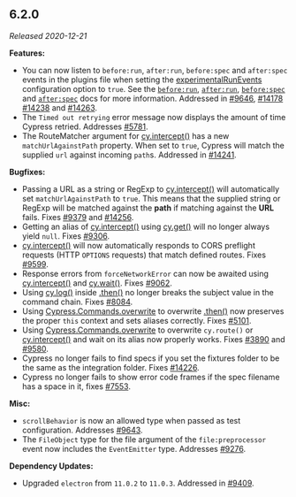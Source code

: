 ## 6.2.0

_Released 2020-12-21_

**Features:**

- You can now listen to `before:run`, `after:run`, `before:spec` and
  `after:spec` events in the plugins file when setting the
  [experimentalRunEvents](/guides/references/experiments) configuration option
  to `true`. See the [`before:run`](/api/plugins/before-run-api),
  [`after:run`](/api/plugins/after-run-api),
  [`before:spec`](/api/plugins/before-spec-api) and
  [`after:spec`](/api/plugins/after-spec-api) docs for more information.
  Addressed in [#9646](https://github.com/cypress-io/cypress/pull/9646),
  [#14178](https://github.com/cypress-io/cypress/pull/14178)
  [#14238](https://github.com/cypress-io/cypress/pull/14238) and
  [#14263](https://github.com/cypress-io/cypress/pull/14263).
- The `Timed out retrying` error message now displays the amount of time Cypress
  retried. Addresses [#5781](https://github.com/cypress-io/cypress/issues/5781).
- The RouteMatcher argument for [cy.intercept()](/api/commands/intercept) has a
  new `matchUrlAgainstPath` property. When set to `true`, Cypress will match the
  supplied `url` against incoming `path`s. Addressed in
  [#14241](https://github.com/cypress-io/cypress/issues/14241).

**Bugfixes:**

- Passing a URL as a string or RegExp to
  [cy.intercept()](/api/commands/intercept) will automatically set
  `matchUrlAgainstPath` to `true`. This means that the supplied string or RegExp
  will be matched against the **path** if matching against the **URL** fails.
  Fixes [#9379](https://github.com/cypress-io/cypress/issues/9379) and
  [#14256](https://github.com/cypress-io/cypress/issues/14256).
- Getting an alias of [cy.intercept()](/api/commands/intercept) using
  [cy.get()](/api/commands/get) will no longer always yield `null`. Fixes
  [#9306](https://github.com/cypress-io/cypress/issues/9306).
- [cy.intercept()](/api/commands/intercept) will now automatically responds to
  CORS preflight requests (HTTP `OPTIONS` requests) that match defined routes.
  Fixes [#9599](https://github.com/cypress-io/cypress/issues/9599).
- Response errors from `forceNetworkError` can now be awaited using
  [cy.intercept()](/api/commands/intercept) and [cy.wait()](/api/commands/wait).
  Fixes [#9062](https://github.com/cypress-io/cypress/issues/9062).
- Using [cy.log()](/api/commands/log) inside [.then()](/api/commands/then) no
  longer breaks the subject value in the command chain. Fixes
  [#8084](https://github.com/cypress-io/cypress/issues/8084).
- Using
  [Cypress.Commands.overwrite](/api/cypress-api/custom-commands#Overwrite-Existing-Commands)
  to overwrite [.then()](/api/commands/then) now preserves the proper `this`
  context and sets aliases correctly. Fixes
  [#5101](https://github.com/cypress-io/cypress/issues/5101).
- Using
  [Cypress.Commands.overwrite](/api/cypress-api/custom-commands#Overwrite-Existing-Commands)
  to overwrite `cy.route()` or [cy.intercept()](/api/commands/intercept) and
  wait on its alias now properly works. Fixes
  [#3890](https://github.com/cypress-io/cypress/issues/3890) and
  [#9580](https://github.com/cypress-io/cypress/issues/9580).
- Cypress no longer fails to find specs if you set the fixtures folder to be the
  same as the integration folder. Fixes
  [#14226](https://github.com/cypress-io/cypress/issues/14226).
- Cypress no longer fails to show error code frames if the spec filename has a
  space in it, fixes [#7553](https://github.com/cypress-io/cypress/issues/7553).

**Misc:**

- `scrollBehavior` is now an allowed type when passed as test configuration.
  Addresses [#9643](https://github.com/cypress-io/cypress/issues/9643).
- The `FileObject` type for the file argument of the `file:preprocessor` event
  now includes the `EventEmitter` type. Addresses
  [#9276](https://github.com/cypress-io/cypress/issues/9276).

**Dependency Updates:**

- Upgraded `electron` from `11.0.2` to `11.0.3`. Addressed in
  [#9409](https://github.com/cypress-io/cypress/issues/9409).
